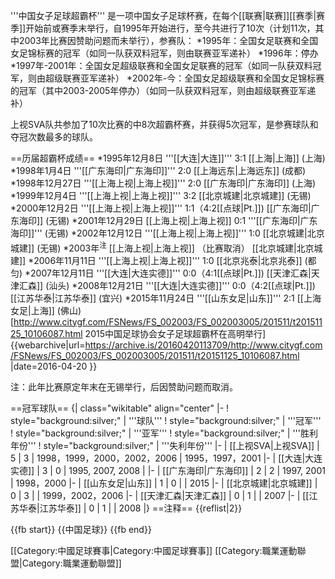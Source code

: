 '''中国女子足球超霸杯''' 是一项中国女子足球杯赛，在每个[[联赛|联赛]][[赛季|赛季]]开始前或赛季末举行，自1995年开始进行，至今共进行了10次（计划11次，其中2003年比赛因赞助问题而未举行），参赛队：
*1995年：全国女足联赛和全国女足锦标赛的冠军（如同一队获双料冠军，则由联赛亚军递补）
*1996年：停办
*1997年-2001年：全国女足超级联赛和全国女足联赛的冠军（如同一队获双料冠军，则由超级联赛亚军递补）
*2002年-今：全国女足超级联赛和全国女足锦标赛的冠军（其中2003-2005年停办）（如同一队获双料冠军，则由超级联赛亚军递补）

上视SVA队共参加了10次比赛的中8次超霸杯赛，并获得5次冠军，是参赛球队和夺冠次数最多的球队。

==历届超霸杯成绩==
*1995年12月8日 '''[[大连|大连]]''' 3:1 [[上海|上海]] (上海)
*1998年1月4日  '''[[广东海印|广东海印]]''' 2:0 [[上海远东|上海远东]] (成都) 
*1998年12月27日  '''[[上海上视|上海上视]]''' 2:0 [[广东海印|广东海印]] (上海)
*1999年12月4日  '''[[上海上视|上海上视]]''' 3:2 [[北京城建|北京城建]] (无锡)
*2000年12月2日  '''[[上海上视|上海上视]]''' 1:1（4:2[[点球|Pt.]]) [[广东海印|广东海印]] (无锡)
*2001年12月29日  [[上海上视|上海上视]] 0:1 '''[[广东海印|广东海印]]''' (无锡)
*2002年12月12日  '''[[上海上视|上海上视]]''' 1:0 [[北京城建|北京城建]] (无锡)
*2003年<sup>注</sup>  [[上海上视|上海上视]] （比赛取消） [[北京城建|北京城建]]
*2006年11月11日  '''[[上海上视|上海上视]]''' 1:0 [[北京兆泰|北京兆泰]] (都匀)
*2007年12月11日  '''[[大连|大连实德]]''' 0:0（4:1[[点球|Pt.]]) [[天津汇森|天津汇森]] (汕头)
*2008年12月21日  '''[[大连|大连实德]]''' 0:0（4:2[[点球|Pt.]]) [[江苏华泰|江苏华泰]] (宜兴)
*2015年11月24日  '''[[山东女足|山东]]''' 2:1 [[上海女足|上海]] (佛山)<ref>[http://www.citygf.com/FSNews/FS_002003/FS_002003005/201511/t20151125_10106087.html 2015中国足球协会女子足球超霸杯在高明举行] {{webarchive|url=https://archive.is/20160420113709/http://www.citygf.com/FSNews/FS_002003/FS_002003005/201511/t20151125_10106087.html |date=2016-04-20 }}</ref>

注：此年比赛原定年末在无锡举行，后因赞助问题而取消。

==冠军球队==
{| class="wikitable" align="center"
|-
! style="background:silver;" | '''球队'''
! style="background:silver;" | '''冠军'''
! style="background:silver;" | '''亚军'''
! style="background:silver;" | '''胜利年份'''
! style="background:silver;" | '''失利年份'''
|-
| [[上视SVA|上视SVA]]
| 5
| 3
| 1998，1999，2000，2002，2006
| 1995，1997，2001
|-
| [[大连|大连实德]]
| 3
| 0
| 1995, 2007, 2008
|
|-
| [[广东海印|广东海印]]
| 2
| 2
| 1997, 2001
| 1998，2000
|-
| [[山东女足|山东]]
| 1
| 0
| 
| 2015
|-
| [[北京城建|北京城建]]
| 0
| 3
| 
| 1999，2002，2006
|-
| [[天津汇森|天津汇森]]
| 0
| 1
| 
| 2007
|-
| [[江苏华泰|江苏华泰]]
| 0
| 1
| 
| 2008
|}
==注释==
{{reflist|2}}

{{fb start}}
{{中国足球}}
{{fb end}}

[[Category:中國足球賽事|Category:中國足球賽事]]
[[Category:職業運動聯盟|Category:職業運動聯盟]]